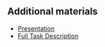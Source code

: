 

## Additional materials
- [Presentation](https://docs.google.com/presentation/d/1BcdFLT8iI9ciLSWO5948rsZ-FlPaijCCQg2Iu0VgUCg/edit?usp=sharing)
- [Full Task Description](https://docs.yandex.ru/docs/view?url=ya-disk-public%3A%2F%2Fi2%2BuSEGMxQ%2BjyO8CzOAT2b94EdcmAbuVfje9%2F1xu8Fq2YTTP%2FFeweY9qmSLH1Me6q%2FJ6bpmRyOJonT3VoXnDag%3D%3D&name=%D0%9A%D0%B5%D0%B9%D1%81%20%D0%BE%D1%82%20%D0%B1%D0%BB%D0%B0%D0%B3%D0%BE%D1%82%D0%B2%D0%BE%D1%80%D0%B8%D1%82%D0%B5%D0%BB%D1%8C%D0%BD%D0%BE%D0%B3%D0%BE%20%D1%84%D0%BE%D0%BD%D0%B4%D0%B0%20%D0%94%D0%B0%D0%BB%D1%8C%D1%88%D0%B5.pdf&nosw=1)